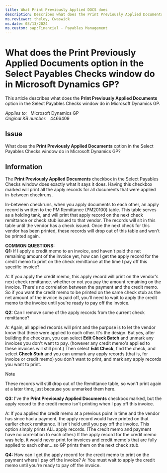 ```yaml
---
title: What Print Previously Applied DOCS does
description: Describes what does the Print Previously Applied Documents option in the Select Payables Checks window do in Microsoft Dynamics GP.
ms.reviewer: theley, Cwaswick
ms.date: 03/13/2024
ms.custom: sap:Financial - Payables Management
---
```

# What does the Print Previously Applied Documents option in the Select Payables Checks window do in Microsoft Dynamics GP?

This article describes what does the **Print Previously Applied Documents** option in the Select Payables Checks window do in Microsoft Dynamics GP.

_Applies to:_ &nbsp; Microsoft Dynamics GP  
_Original KB number:_ &nbsp; 4466409

## Issue

What does the **Print Previously Applied Documents** option in the Select Payables Checks window do in Microsoft Dynamics GP?

## Information

The **Print Previously  Applied Documents** checkbox in the Select Payables Checks window does exactly what it says it does.  Having this checkbox marked will print all the apply records for all documents that were applied in-between checkruns.

In-between checkruns, when you apply documents to each other, an apply record is written to the PM Remittance (PM20100) table. This table serves as a holding tank, and will print that apply record on the next check remittance or check stub issued to that vendor. The records will sit in this table until the vendor has a check issued. Once the next check for this vendor has been printed, these records will drop out of this table and won't be printed again.

**COMMON QUESTIONS:**  
**Q1:** If I apply a credit memo to an invoice, and haven't paid the net remaining amount of the invoice yet, how can I get the apply record for the credit memo to print on the check remittance at the time I pay off this specific invoice?

A: If you apply the credit memo, this apply record will print on the vendor's next check remittance. whether or not you pay the amount remaining on the invoice. There's no correlation between the payment and the credit memo. So if you want the credit memo to be printed on the same check stub as the net amount of the invoice is paid off, you'll need to wait to apply the credit memo to the invoice until you're ready to pay off the invoice.  

**Q2:** Can I remove some of the apply records from the current check remittance?

A: Again, all applied records will print and the purpose is to let the vendor know that these were applied to each other. It's the design. But yes, after building the checkrun, you can select **Edit Check Batch** and unmark any invoices you don't want to pay. (however any credit memo's applied to these invoices will still print.)  Then select **Edit Check**, find the check, and select **Check Stub** and you can unmark any apply records (that is, for invoice or credit memo) you don't want to print, and mark any apply records you want to print.

> [!NOTE]
> These records will still drop out of the Remittance table, so won't print again at a later time, just because you unmarked them here.

**Q3:** I've the **Print Previously Applied Documents** checkbox marked, but the apply record to the credit memo isn't printing when I pay off this invoice.

A: If you applied the credit memo at a previous point in time and the vendor has since had a payment, the apply record would have printed on that earlier check remittance. It isn't held until you pay off the invoice. This option simply prints ALL apply records. (The credit memo and payment have no correlation to each other.) If the apply record for the credit memo was help, it would never print for invoices and credit memo's that are fully applied to each other....so GP prints them on the next check stub.

**Q4:** How can I get the apply record for the credit memo to print on the payment where I pay off the invoice?
A: You must wait to apply the credit memo until you're ready to pay off the invoice.
